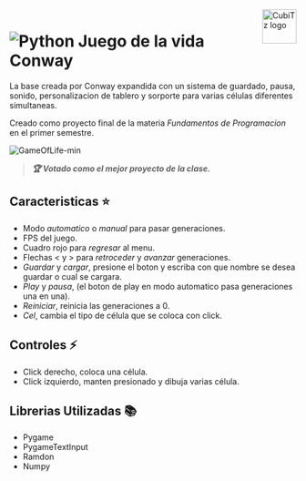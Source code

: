 <a>
    <img src="https://github.com/DanielCarrenoMar/CubiTz/assets/144462396/f673494d-f016-4eb2-bbd1-7abf1c196fbc" alt="CubiTz logo" title="CubiTz" align="right" height="60" />
</a>

# ![Python](https://img.shields.io/badge/Python-gray?style=flat-square&logo=python&logoColor=f8b90c&labelColor=5268bd) Juego de la vida Conway 
La base creada por Conway expandida con un sistema de guardado, pausa, sonido, personalizacion de tablero 
y sorporte para varias células diferentes simultaneas.

Creado como proyecto final de la materia *Fundamentos de Programacion* en el primer semestre.

![GameOfLife-min](https://github.com/DanielCarrenoMar/CubiTz/assets/144462396/d3d43696-5f71-489a-ae78-abe7225cdea9)
>***🏆 Votado como el mejor proyecto de la clase.***
## Caracteristicas ⭐
- Modo *automatico* o *manual* para pasar generaciones.
- FPS del juego.
- Cuadro rojo para *regresar* al menu.
- Flechas < y > para *retroceder* y *avanzar* generaciones.
- *Guardar* y *cargar*, presione el boton y escriba con que nombre se desea guardar o cual se cargara.
- *Play* y *pausa*, (el boton de play en modo automatico pasa generaciones una en una).
- *Reiniciar*, reinicia las generaciones a 0.
- *Cel*, cambia el tipo de célula que se coloca con click.
## Controles ⚡
- Click derecho, coloca una célula.
- Click izquierdo, manten presionado y dibuja varias célula.
## Librerias Utilizadas 📚
- Pygame
- PygameTextInput
- Ramdon
- Numpy
